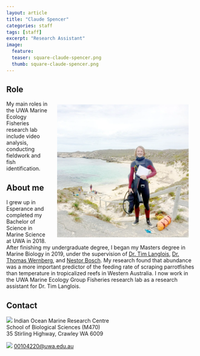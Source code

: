```yaml
---
layout: article
title: "Claude Spencer"
categories: staff
tags: [staff]
excerpt: "Research Assistant"
image:
  feature: 
  teaser: square-claude-spencer.png
  thumb: square-claude-spencer.png
---
```

## Role
<img src='/images/square-claude-spencer.png' align='right' width="350" hspace="20" vspace="10">
My main roles in the UWA Marine Ecology Fisheries research lab include video analysis, conducting fieldwork and fish identification.

## About me
I grew up in Esperance and completed my Bachelor of Science in Marine Science at UWA in 2018. After finishing my undergraduate degree, I began my Masters degree in Marine Biology in 2019, under the supervision of [Dr. Tim Langlois](https://uwamegfisheries.github.io/researchers/tim-langlois/), [Dr. Thomas Wernberg](https://research-repository.uwa.edu.au/en/persons/thomas-wernberg), and [Nestor Bosch](https://marineecology.io//phd-students/nestor-bosch/). My research found that abundance was a more important predictor of the feeding rate of scraping parrotfishes than temperature in tropicalized reefs in Western Australia. I now work in the UWA Marine Ecology Group Fisheries research lab as a research assistant for Dr. Tim Langlois.

## Contact
<img src='/images/icons/building-regular.svg' width="15px"> Indian Ocean Marine Research Centre <br>
School of Biological Sciences (M470)<br>
35 Stirling Highway, Crawley WA 6009</p>

<img src='/images/icons/envelope-regular.svg' width="15px"> <a href="mailto:00104220@uwa.edu.au"> 00104220@uwa.edu.au</a><br>

